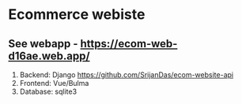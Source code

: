 # Ecommerce webiste
## See webapp - https://ecom-web-d16ae.web.app/

1. Backend: Django https://github.com/SrijanDas/ecom-website-api
2. Frontend: Vue/Bulma
3. Database: sqlite3
